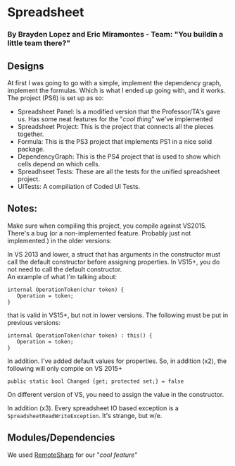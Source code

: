 # Spreadsheet
### By Brayden Lopez and Eric Miramontes - Team: "You buildin a little team there?"

## Designs
At first I was going to go with a simple, implement the dependency graph, implement the formulas.
Which is what I ended up going with, and it works.  
The project (PS6) is set up as so:
- Spreadsheet Panel: Is a modified version that the Professor/TA's gave us. Has some neat features for the "_cool thing_" we've implemented
- Spreadsheet Project: This is the project that connects all the pieces together.
- Formula: This is the PS3 project that implements PS1 in a nice solid package.
- DependencyGraph: This is the PS4 project that is used to show which cells depend on which cells.
- Spreadhseet Tests: These are all the tests for the unified spreadsheet project.
- UITests: A compiliation of Coded UI Tests.

## Notes:
Make sure when compiling this project, you compile against VS2015. There's a bug (or a non-implemented feature. Probably just not implemented.) in the older versions:

In VS 2013 and lower, a struct that has arguments in the constructor must call the default constructor before assigning properties. In VS15+, you do not need to call the default constructor.   
An example of what I'm talking about:

```
internal OperationToken(char token) { 
   Operation = token; 
} 
```

that is valid in VS15+, but not in lower versions. 
The following must be put in previous versions:

```
internal OperationToken(char token) : this() { 
   Operation = token; 
} 
```

In addition. I've added default values for properties. So, in addition (x2), the following will only compile on VS 2015+

```
public static bool Changed {get; protected set;} = false
```

On different version of VS, you need to assign the value in the constructor.

In addition (x3). Every spreadsheet IO based exception is a `SpreadsheetReadWriteException`. It's strange, but w/e.

## Modules/Dependencies
We used [RemoteSharp](https://www.nuget.org/packages/RemoteLib/) for our "_cool feature_"
